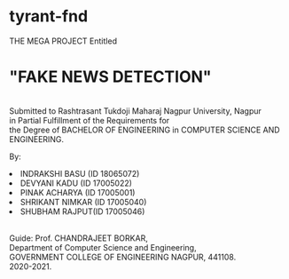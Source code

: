 # tyrant-fnd

THE MEGA PROJECT Entitled 
<br>
<h1>"FAKE NEWS DETECTION"</h1> 
<br>
Submitted to Rashtrasant Tukdoji Maharaj Nagpur University, Nagpur<br>
in Partial Fulfillment of the Requirements for <br> the Degree of BACHELOR OF ENGINEERING in COMPUTER SCIENCE AND ENGINEERING.


By:
<br>
<li>INDRAKSHI BASU (ID 18065072)</li>
<li>DEVYANI KADU (ID 17005022)</li>
<li>PINAK ACHARYA (ID 17005001)</li>
<li>SHRIKANT NIMKAR (ID 17005040)</li>
<li>SHUBHAM RAJPUT(ID 17005046)</li>

<br>

Guide: Prof. CHANDRAJEET BORKAR,<br>
Department of Computer Science and Engineering,<br>
GOVERNMENT COLLEGE OF ENGINEERING NAGPUR, 441108.<br>
2020-2021.
